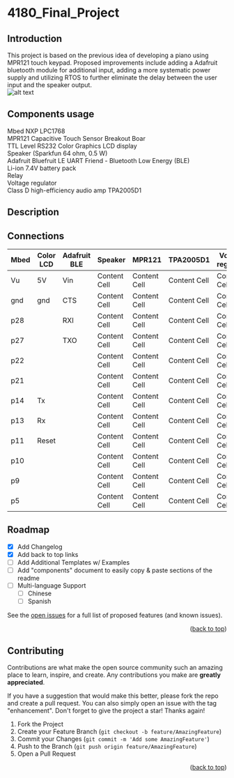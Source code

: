 # 4180_Final_Project

## Introduction

This project is based on the previous idea of developing a piano using MPR121 touch keypad. Proposed improvements include adding a Adafruit bluetooth module for additional input, adding a more systematic power supply and utilizing RTOS to further eliminate the delay between the user input and the speaker output.<br />
![alt text]([https://github.com/[username]/[reponame]/blob/[branch]/image.jpg?raw=true](https://github.com/Leo34V/4180_Final_Project/blob/main/IMG_0257.JPG))

## Components usage

Mbed NXP LPC1768 <br />
MPR121 Capacitive Touch Sensor Breakout Boar <br />
TTL Level RS232 Color Graphics LCD display <br />
Speaker (Sparkfun 64 ohm, 0.5 W) <br />
Adafruit Bluefruit LE UART Friend - Bluetooth Low Energy (BLE) <br />
Li-ion 7.4V battery pack <br />
Relay <br />
Voltage regulator <br />
Class D high-efficiency audio amp TPA2005D1 <br />

## Description


## Connections

| Mbed  | Color LCD | Adafruit BLE | Speaker | MPR121 | TPA2005D1 | Voltage regulator | Relay |
| --- | --- | ---| --- | --- | ---| --- | --- |
| Vu | 5V  | Vin  | Content Cell  | Content Cell  | Content Cell  | Content Cell  | Content Cell  |
| gnd | gnd  | CTS  | Content Cell  | Content Cell  | Content Cell  | Content Cell  | Content Cell  |
| p28 |   | RXI  | Content Cell  | Content Cell  | Content Cell  | Content Cell  | Content Cell  |
| p27 |   | TXO  | Content Cell  | Content Cell  | Content Cell  | Content Cell  | Content Cell  |
| p22 |   |   | Content Cell  | Content Cell  | Content Cell  | Content Cell  | Content Cell  |
| p21 |   |   | Content Cell  | Content Cell  | Content Cell  | Content Cell  | Content Cell  |
| p14 | Tx  |   | Content Cell  | Content Cell  | Content Cell  | Content Cell  | Content Cell  |
| p13 | Rx  |   | Content Cell  | Content Cell  | Content Cell  | Content Cell  | Content Cell  |
| p11 | Reset  |   | Content Cell  | Content Cell  | Content Cell  | Content Cell  | Content Cell  |
| p10 |   |   | Content Cell  | Content Cell  | Content Cell  | Content Cell  | Content Cell  |
| p9 |   |   | Content Cell  | Content Cell  | Content Cell  | Content Cell  | Content Cell  |
| p5 |   |   | Content Cell  | Content Cell  | Content Cell  | Content Cell  | Content Cell  |


<!-- ROADMAP -->
## Roadmap

- [x] Add Changelog
- [x] Add back to top links
- [ ] Add Additional Templates w/ Examples
- [ ] Add "components" document to easily copy & paste sections of the readme
- [ ] Multi-language Support
    - [ ] Chinese
    - [ ] Spanish

See the [open issues](https://github.com/othneildrew/Best-README-Template/issues) for a full list of proposed features (and known issues).

<p align="right">(<a href="#readme-top">back to top</a>)</p>



<!-- CONTRIBUTING -->
## Contributing

Contributions are what make the open source community such an amazing place to learn, inspire, and create. Any contributions you make are **greatly appreciated**.

If you have a suggestion that would make this better, please fork the repo and create a pull request. You can also simply open an issue with the tag "enhancement".
Don't forget to give the project a star! Thanks again!

1. Fork the Project
2. Create your Feature Branch (`git checkout -b feature/AmazingFeature`)
3. Commit your Changes (`git commit -m 'Add some AmazingFeature'`)
4. Push to the Branch (`git push origin feature/AmazingFeature`)
5. Open a Pull Request

<p align="right">(<a href="#readme-top">back to top</a>)</p>

